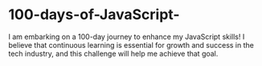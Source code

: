 # 100-days-of-JavaScript-
I am embarking on a 100-day journey to enhance my JavaScript skills! I believe that continuous learning is essential for growth and success in the tech industry, and this challenge will help me achieve that goal.
